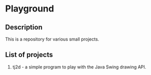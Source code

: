 
# Playground

## Description

This is a repository for various small projects.

## List of projects

1. tj2d - a simple program to play with the Java Swing drawing API.